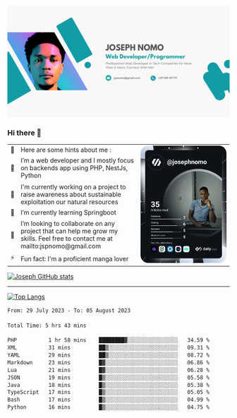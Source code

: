![Banner of my profile!](/Joseph_NOMO_NEW.png "Banner")

### Hi there 👋

<!--- | --  | 👋  | Here are some hints about me :                                                                                                 | <td rowspan=6><img src="/devcard.svg" width="400" alt="Joseph NOMO's Dev Card"/></td> |
| --- | --- | ------------------------------------------------------------------------------------------------------------------------------ | ------------------------------------------------------------------------------------- |
| --  | 🔭  | I’m a web developer and I mostly focus on backends app using PHP, NestJs, Python                                               |
| --  | 🦁  | I'm currently working on a project to raise awareness about sustainable exploitation our natural resources                     |
| --  | 🌱  | I’m currently learning Springboot                                                                                              |
| --  | 👯  | I’m looking to collaborate on any project that can help me grow my skills. Feel free to contact me at mailto:jspnomo@gmail.com |
| --  | ⚡  | Fun fact: I'm a proficient manga lover                                                                                         |
--->

<table>
    <tr>
        <td width="1%">👋</td>
        <td width="55%">Here are some hints about me :</td>
        <td rowspan=6 width="44%"><img src="/devcard.svg" width="400" alt="Joseph NOMO's Dev Card"/></td>
    </tr>
    <tr>
        <td>🔭</td>
        <td>I’m a web developer and I mostly focus on backends app using PHP, NestJs, Python</td>
    </tr>
    <tr>
        <td>🦁</td>
        <td>I'm currently working on a project to raise awareness about sustainable exploitation our natural resources</td>
    </tr>
    <tr>
        <td>🌱</td>
        <td>I’m currently learning Springboot</td>
    </tr>
    <tr>
        <td>👯</td>
        <td>I’m looking to collaborate on any project that can help me grow my skills. Feel free to contact me at mailto:jspnomo@gmail.com</td>
    </tr>
    <tr>
        <td>⚡</td>
        <td>Fun fact: I'm a proficient manga lover</td>
    </tr>

</table>

[![Joseph GitHub stats](https://github-readme-stats-seven-sigma-53.vercel.app/api?username=Jspascal)](https://github.com/Jspascal/github-readme-stats)

---

[![Top Langs](https://github-readme-stats-seven-sigma-53.vercel.app/api/top-langs/?username=Jspascal&layout=compact)](https://github.com/Jspascal/github-readme-stats)

<!--START_SECTION:waka-->

```txt
From: 29 July 2023 - To: 05 August 2023

Total Time: 5 hrs 43 mins

PHP          1 hr 58 mins    ████████▓░░░░░░░░░░░░░░░░   34.59 %
XML          31 mins         ██▒░░░░░░░░░░░░░░░░░░░░░░   09.31 %
YAML         29 mins         ██▒░░░░░░░░░░░░░░░░░░░░░░   08.72 %
Markdown     23 mins         █▓░░░░░░░░░░░░░░░░░░░░░░░   06.86 %
Lua          21 mins         █▓░░░░░░░░░░░░░░░░░░░░░░░   06.28 %
JSON         19 mins         █▒░░░░░░░░░░░░░░░░░░░░░░░   05.58 %
Java         18 mins         █▒░░░░░░░░░░░░░░░░░░░░░░░   05.38 %
TypeScript   17 mins         █▒░░░░░░░░░░░░░░░░░░░░░░░   05.05 %
Bash         17 mins         █▒░░░░░░░░░░░░░░░░░░░░░░░   04.99 %
Python       16 mins         █▒░░░░░░░░░░░░░░░░░░░░░░░   04.75 %
```

<!--END_SECTION:waka-->
